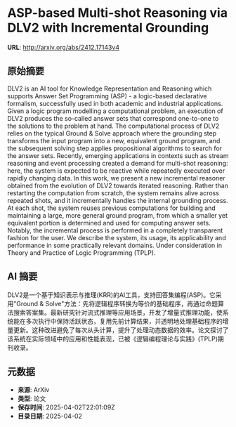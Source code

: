 # ASP-based Multi-shot Reasoning via DLV2 with Incremental Grounding

**URL**: http://arxiv.org/abs/2412.17143v4

## 原始摘要

DLV2 is an AI tool for Knowledge Representation and Reasoning which supports
Answer Set Programming (ASP) - a logic-based declarative formalism,
successfully used in both academic and industrial applications. Given a logic
program modelling a computational problem, an execution of DLV2 produces the
so-called answer sets that correspond one-to-one to the solutions to the
problem at hand. The computational process of DLV2 relies on the typical Ground
&amp; Solve approach where the grounding step transforms the input program into a
new, equivalent ground program, and the subsequent solving step applies
propositional algorithms to search for the answer sets. Recently, emerging
applications in contexts such as stream reasoning and event processing created
a demand for multi-shot reasoning: here, the system is expected to be reactive
while repeatedly executed over rapidly changing data. In this work, we present
a new incremental reasoner obtained from the evolution of DLV2 towards iterated
reasoning. Rather than restarting the computation from scratch, the system
remains alive across repeated shots, and it incrementally handles the internal
grounding process. At each shot, the system reuses previous computations for
building and maintaining a large, more general ground program, from which a
smaller yet equivalent portion is determined and used for computing answer
sets. Notably, the incremental process is performed in a completely transparent
fashion for the user. We describe the system, its usage, its applicability and
performance in some practically relevant domains. Under consideration in Theory
and Practice of Logic Programming (TPLP).


## AI 摘要

DLV2是一个基于知识表示与推理(KRR)的AI工具，支持回答集编程(ASP)。它采用"Ground & Solve"方法：先将逻辑程序转换为等价的基础程序，再通过命题算法搜索答案集。最新研究针对流式推理等应用场景，开发了增量式推理功能，使系统能在多次执行中保持活跃状态，复用先前计算结果，并透明地处理基础程序的增量更新。这种改进避免了每次从头计算，提升了处理动态数据的效率。论文探讨了该系统在实际领域中的应用和性能表现，已被《逻辑编程理论与实践》(TPLP)期刊收录。

## 元数据

- **来源**: ArXiv
- **类型**: 论文
- **保存时间**: 2025-04-02T22:01:09Z
- **目录日期**: 2025-04-02

